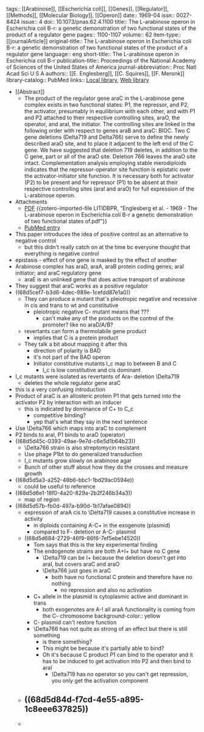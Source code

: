 tags:: [[Arabinose]], [[Escherichia coli]], [[Genes]], [[Regulator]], [[Methods]], [[Molecular Biology]], [[Operon]]
date:: 1969-04
issn:: 0027-8424
issue:: 4
doi:: 10.1073/pnas.62.4.1100
title:: The L-arabinose operon in Escherichia coli B-r: a genetic demonstration of two functional states of the product of a regulator gene
pages:: 1100-1107
volume:: 62
item-type:: [[journalArticle]]
original-title:: The L-arabinose operon in Escherichia coli B-r: a genetic demonstration of two functional states of the product of a regulator gene
language:: eng
short-title:: The L-arabinose operon in Escherichia coli B-r
publication-title:: Proceedings of the National Academy of Sciences of the United States of America
journal-abbreviation:: Proc Natl Acad Sci U S A
authors:: [[E. Englesberg]], [[C. Squires]], [[F. Meronk]]
library-catalog:: PubMed
links:: [Local library](zotero://select/library/items/VEYP3STH), [Web library](https://www.zotero.org/users/6106196/items/VEYP3STH)

- [[Abstract]]
	- The product of the regulator gene araC in the L-arabinose gene complex exists in two functional states: P1, the repressor, and P2, the activator, presumably in equilibrium with each other, and with P1 and P2 attached to their respective controlling sites, araO, the operator, and araI, the initiator. The controlling sites are linked in the following order with respect to genes araB and araC: BIOC. Two C gene deletions (Delta719 and Delta766) serve to define the newly described araO site, and to place it adjacent to the left end of the C gene. We have suggested that deletion 719 deletes, in addition to the C gene, part or all of the araO site. Deletion 766 leaves the araO site intact. Complementation analysis employing stable merodiploids indicates that the repressor-operator site function is epistatic over the activator-initiator site function. It is necessary both for activator (P2) to be present and for repressor (P1) to be absent at their respective controlling sites (araI and araO) for full expression of the L-arabinose operon.
- Attachments
	- [PDF](zotero://select/library/items/LITIDBPR) {{zotero-imported-file LITIDBPR, "Englesberg et al. - 1969 - The L-arabinose operon in Escherichia coli B-r a genetic demonstration of two functional states of.pdf"}}
	- [PubMed entry](http://www.ncbi.nlm.nih.gov/pubmed/4894687)
- This paper introduces the idea of positive control as an alternative to negative control
	- but this didn't really catch on at the time bc everyone thought that everything is negative control
- epistasis - effect of one gene is masked by the effect of another
- Arabinose complex has araD, araA, araB protein coding genes; araI initiator; and araC regulatory gene
	- araE is an unlinked gene that does active transport of arabinose
- They suggest that araC works as a positive regulator
- ((68d5cef7-b3d6-4dec-989e-1cefdd87e1a0))
	- They can produce a mutant that's pleiotropic negative and recessive in cis and trans to wt and constitutive
		- pleiotropic negative C- mutant means that ???
			- can't make any of the products on the control of the promoter? like no araD/A/B?
	- revertants can form a thermolabile gene product
		- implies that C is a protein product
	- They talk a bit about mapping it after this
		- direction of polarity is BAD
		- it's not part of the BAD operon
		- Initiator constitutive mutants I_c map to between B and C
			- I_c is low constitutive and cis dominant
- I_c mutants were isolated as revertants of Ara- deletion \Delta719
	- deletes the whole regulator gene araC
- this is a very confusing introduction
- Product of araC is an allosteric protein P1 that gets turned into the activator P2 by interaction with an inducer
	- this is indicated by dominance of C+ to C_c
		- competitive binding?
		- yep that's what they say in the next sentence
- Use \Delta766 which maps into araC to complement
- P2 binds to araI, P1 binds to araO (operator)
- ((68d5d45c-0393-49ae-9e7d-c6e5d1b64b23))
	- \Delta766 strain is also streptomycin resistant
	- Use phage P1bt to do generalized transduction
	- I_c mutants grow slowly on arabinose agar
	- Bunch of other stuff about how they do the crosses and measure growth
- ((68d5d5a3-a252-48b6-bbc1-1bd29ac0594e))
	- could be useful to reference
- ((68d5d6e1-18f0-4a20-829a-2b2f246b34a3))
	- map of region
- ((68d5d57b-fb0d-497a-b90d-1b17afae0894))
	- expression of araA cis to \Delta719 causes a constitutive increase in activity
		- in diploids containing A-C+ in the exogenote (plasmid)
		- compared to F- deletion or A-C- plasmid
	- ((68d5d684-2729-46f9-86f6-7ef5ebe14520))
		- Tom says that this is the key experimental finding
		- The endogenote strains are both A+I+ but have no C gene
			- \Delta719 can be I+ because the deletion doesn't get into araI, but covers araC and araO
			- \Delta766 just goes in araC
				- both have no functional C protein and therefore have no nothing
					- no repression and also no activation
		- C+ allele in the plasmid is cytoplasmic active and dominant in trans
			- both exogenotes are A-! all araA functionality is coming from the C- chromosome
			  background-color:: yellow
		- C- plasmid can't restore function
		- \Delta766 has not quite as strong of an effect but there is still something
			- is there something?
			- This might be because it's partially able to bind?
			- Oh it's because C product P1 can bind to the operator and it has to be induced to get activation into P2 and then bind to araI
				- \Delta719 has no operator so you can't get repression, you only get the activation component
	- ((68d5d84d-f7cd-4e55-a895-1c8eee637825))
		-
	-